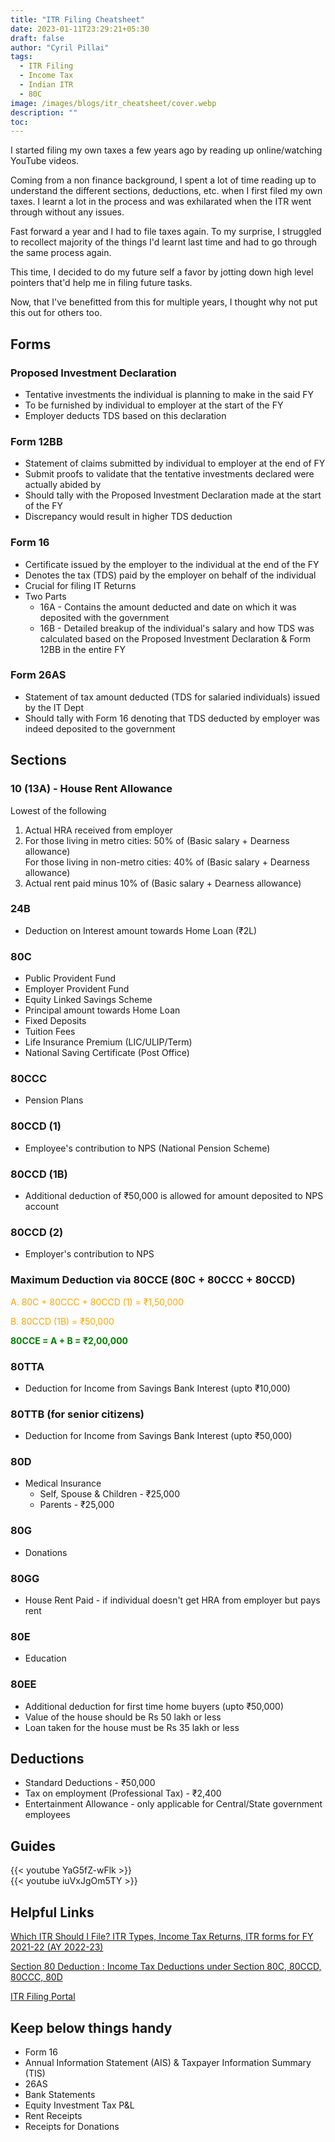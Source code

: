 ```yaml
---
title: "ITR Filing Cheatsheet"
date: 2023-01-11T23:29:21+05:30
draft: false
author: "Cyril Pillai"
tags:
  - ITR Filing
  - Income Tax
  - Indian ITR
  - 80C
image: /images/blogs/itr_cheatsheet/cover.webp
description: ""
toc:
---
```



I started filing my own taxes a few years ago by reading up online/watching YouTube videos. 

Coming from a non finance background, I spent a lot of time reading up to understand the different sections, deductions, etc. when I first filed my own taxes. I learnt a lot in the process and was exhilarated when the ITR went through without any issues.

Fast forward a year and I had to file taxes again. To my surprise, I struggled to recollect majority of the things I'd learnt last time and had to go through the same process again.

This time, I decided to do my future self a favor by jotting down high level pointers that'd help me in filing
future tasks.

Now, that I've benefitted from this for multiple years, I thought why not put this out for others too.

## Forms

### Proposed Investment Declaration

- Tentative investments the individual is planning to make in the said FY
- To be furnished by individual to employer at the start of the FY
- Employer deducts TDS based on this declaration

### Form 12BB

- Statement of claims submitted by individual to employer at the end of FY
- Submit proofs to validate that the tentative investments declared were actually abided by
- Should tally with the Proposed Investment Declaration made at the start of the FY
- Discrepancy would result in higher TDS deduction

### Form 16

- Certificate issued by the employer to the individual at the end of the FY
- Denotes the tax (TDS) paid by the employer on behalf of the individual
- Crucial for filing IT Returns
- Two Parts
    - 16A - Contains the amount deducted and date on which it was deposited with the government
    - 16B - Detailed breakup of the individual's salary and how TDS was calculated based on the Proposed Investment Declaration & Form 12BB in the entire FY

### Form 26AS

- Statement of tax amount deducted (TDS for salaried individuals) issued by the IT Dept
- Should tally with Form 16 denoting that TDS deducted by employer was indeed deposited to the government

## Sections

### 10 (13A) - **House Rent Allowance**

Lowest of the following

1. Actual HRA received from employer
2. For those living in metro cities: 50% of (Basic salary + Dearness allowance)
    </br>For those living in non-metro cities: 40% of (Basic salary + Dearness allowance)
3. Actual rent paid minus 10% of (Basic salary + Dearness allowance)

### 24B

- Deduction on Interest amount towards Home Loan (₹2L)

### 80C

- Public Provident Fund
- Employer Provident Fund
- Equity Linked Savings Scheme
- Principal amount towards Home Loan
- Fixed Deposits
- Tuition Fees
- Life Insurance Premium (LIC/ULIP/Term)
- National Saving Certificate (Post Office)

### 80CCC

- Pension Plans

### 80CCD (1)

- Employee's contribution to NPS (National Pension Scheme)

### 80CCD (1B)

- Additional deduction of ₹50,000 is allowed for amount deposited to NPS account

### 80CCD (2)

- Employer's contribution to NPS

### Maximum Deduction via 80CCE (80C + 80CCC + 80CCD)

<span style="color:orange">A. 80C + 80CCC + 80CCD (1) = ₹1,50,000</span>

<span style="color:orange">B. 80CCD (1B) = ₹50,000</span>

<span style="color:green">**80CCE = A + B = ₹2,00,000**</span>

### 80TTA

- Deduction for Income from Savings Bank Interest (upto ₹10,000)

### 80TTB (for senior citizens)

- Deduction for Income from Savings Bank Interest (upto ₹50,000)

### 80D

- Medical Insurance
    - Self, Spouse & Children - ₹25,000
    - Parents - ₹25,000

### 80G

- Donations

### 80GG

- House Rent Paid - if individual doesn't get HRA from employer but pays rent

### 80E

- Education

### 80EE

- Additional deduction for first time home buyers (upto ₹50,000)
- Value of the house should be Rs 50 lakh or less
- Loan taken for the house must be Rs 35 lakh or less

## Deductions

- Standard Deductions - ₹50,000
- Tax on employment (Professional Tax) - ₹2,400
- Entertainment Allowance - only applicable for Central/State government employees

## Guides

{{< youtube YaG5fZ-wFlk >}}
</br>
{{< youtube iuVxJgOm5TY >}}
</br>

## Helpful Links

[Which ITR Should I File? ITR Types, Income Tax Returns, ITR forms for FY 2021-22 (AY 2022-23)](https://cleartax.in/s/which-itr-to-file)

[Section 80 Deduction : Income Tax Deductions under Section 80C, 80CCD, 80CCC, 80D](https://cleartax.in/s/80c-80-deductions)

[ITR Filing Portal](https://www.incometax.gov.in/iec/foportal/)

## Keep below things handy

- Form 16
- Annual Information Statement (AIS) & Taxpayer Information Summary (TIS)
- 26AS
- Bank Statements
- Equity Investment Tax P&L
- Rent Receipts
- Receipts for Donations






















